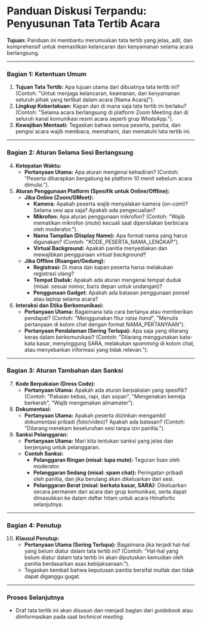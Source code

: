 # Panduan Diskusi Terpandu: Penyusunan Tata Tertib Acara

**Tujuan:** Panduan ini membantu merumuskan tata tertib yang jelas, adil, dan komprehensif untuk memastikan kelancaran dan kenyamanan selama acara berlangsung.

---

### Bagian 1: Ketentuan Umum

1.  **Tujuan Tata Tertib:** Apa tujuan utama dari dibuatnya tata tertib ini? (Contoh: "Untuk menjaga kelancaran, keamanan, dan kenyamanan seluruh pihak yang terlibat dalam acara [Nama Acara]").
2.  **Lingkup Keberlakuan:** Kapan dan di mana saja tata tertib ini berlaku? (Contoh: "Selama acara berlangsung di platform Zoom Meeting dan di seluruh kanal komunikasi resmi acara seperti grup WhatsApp.").
3.  **Kewajiban Mentaati:** Tegaskan bahwa semua peserta, panitia, dan pengisi acara wajib membaca, memahami, dan mematuhi tata tertib ini.

---

### Bagian 2: Aturan Selama Sesi Berlangsung

4.  **Ketepatan Waktu:**
    *   **Pertanyaan Utama:** Apa aturan mengenai kehadiran? (Contoh: "Peserta diharapkan bergabung ke platform 10 menit sebelum acara dimulai.").
5.  **Aturan Penggunaan Platform (Spesifik untuk Online/Offline):**
    *   **Jika Online (Zoom/GMeet):**
        *   **Kamera:** Apakah peserta wajib menyalakan kamera (*on-cam*)? Selama sesi apa saja? Apakah ada pengecualian?
        *   **Mikrofon:** Apa aturan penggunaan mikrofon? (Contoh: "Wajib mematikan mikrofon (*mute*) kecuali saat dipersilakan berbicara oleh moderator.").
        *   **Nama Tampilan (Display Name):** Apa format nama yang harus digunakan? (Contoh: "KODE_PESERTA_NAMA_LENGKAP").
        *   **Virtual Background:** Apakah panitia menyediakan dan mewajibkan penggunaan *virtual background*?
    *   **Jika Offline (Ruangan/Gedung):**
        *   **Registrasi:** Di mana dan kapan peserta harus melakukan registrasi ulang?
        *   **Tempat Duduk:** Apakah ada aturan mengenai tempat duduk (misal: sesuai nomor, baris depan untuk undangan)?
        *   **Penggunaan Gadget:** Apakah ada batasan penggunaan ponsel atau laptop selama acara?
6.  **Interaksi dan Etika Berkomunikasi:**
    *   **Pertanyaan Utama:** Bagaimana tata cara bertanya atau memberikan pendapat? (Contoh: "Menggunakan fitur *raise hand*", "Menulis pertanyaan di kolom chat dengan format NAMA_PERTANYAAN").
    *   **Pertanyaan Pendalaman (Sering Terlupa):** Apa saja yang dilarang keras dalam berkomunikasi? (Contoh: "Dilarang menggunakan kata-kata kasar, menyinggung SARA, melakukan *spamming* di kolom chat, atau menyebarkan informasi yang tidak relevan.").

---

### Bagian 3: Aturan Tambahan dan Sanksi

7.  **Kode Berpakaian (Dress Code):**
    *   **Pertanyaan Utama:** Apakah ada aturan berpakaian yang spesifik? (Contoh: "Pakaian bebas, rapi, dan sopan", "Mengenakan kemeja berkerah", "Wajib mengenakan almamater").
8.  **Dokumentasi:**
    *   **Pertanyaan Utama:** Apakah peserta diizinkan mengambil dokumentasi pribadi (foto/video)? Apakah ada batasan? (Contoh: "Dilarang merekam keseluruhan sesi tanpa izin panitia.").
9.  **Sanksi Pelanggaran:**
    *   **Pertanyaan Utama:** Mari kita tentukan sanksi yang jelas dan berjenjang untuk pelanggaran.
    *   **Contoh Sanksi:**
        *   **Pelanggaran Ringan (misal: lupa mute):** Teguran lisan oleh moderator.
        *   **Pelanggaran Sedang (misal: spam chat):** Peringatan pribadi oleh panitia, dan jika berulang akan dikeluarkan dari sesi.
        *   **Pelanggaran Berat (misal: berkata kasar, SARA):** Dikeluarkan secara permanen dari acara dan grup komunikasi, serta dapat dimasukkan ke dalam daftar hitam untuk acara Himafortic selanjutnya.

---

### Bagian 4: Penutup

10. **Klausul Penutup:**
    *   **Pertanyaan Utama (Sering Terlupa):** Bagaimana jika terjadi hal-hal yang belum diatur dalam tata tertib ini? (Contoh: "Hal-hal yang belum diatur dalam tata tertib ini akan diputuskan kemudian oleh panitia berdasarkan asas kebijaksanaan.").
    *   Tegaskan kembali bahwa keputusan panitia bersifat mutlak dan tidak dapat diganggu gugat.

---

### Proses Selanjutnya

- Draf tata tertib ini akan disusun dan menjadi bagian dari *guidebook* atau diinformasikan pada saat *technical meeting*.
